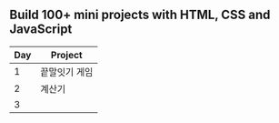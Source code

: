 ## Build 100+ mini projects with HTML, CSS and JavaScript

| Day | Project       |
| --- | ------------- |
| 1   | 끝말잇기 게임 |
| 2   | 계산기        |
| 3   |               |
